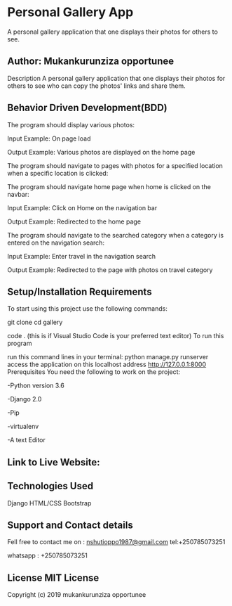 # Personal Gallery App
A personal gallery application that one displays their photos for others to see.
## Author: Mukankurunziza opportunee
Description
A personal gallery application that one displays their photos for others to see who can copy the photos' links and share them.

## Behavior Driven Development(BDD)
The program should display various photos:

Input Example: On page load

Output Example: Various photos are displayed on the home page

The program should navigate to pages with photos for a specified location when a specific location is clicked:

The program should navigate home page when home is clicked on the navbar:

Input Example: Click on Home on the navigation bar

Output Example: Redirected to the home page

The program should navigate to the searched category when a category is entered on the navigation search:

Input Example: Enter travel in the navigation search

Output Example: Redirected to the page with photos on travel category

## Setup/Installation Requirements
To start using this project use the following commands:

git clone 
cd gallery

code . (this is if Visual Studio Code is your preferred text editor)
To run this program

run this command lines in your terminal:
python manage.py runserver
access the application on this localhost address http://127.0.0.1:8000
Prerequisites
You need the following to work on the project:

-Python version 3.6

-Django 2.0

-Pip

-virtualenv

-A text Editor

## Link to Live Website: 

## Technologies Used
Django
HTML/CSS
Bootstrap
## Support and Contact details
Fell free to contact me on : nshutioppo1987@gmail.com tel:+250785073251

whatsapp : +250785073251

## License MIT License
Copyright (c) 2019 mukankurunziza opportunee
